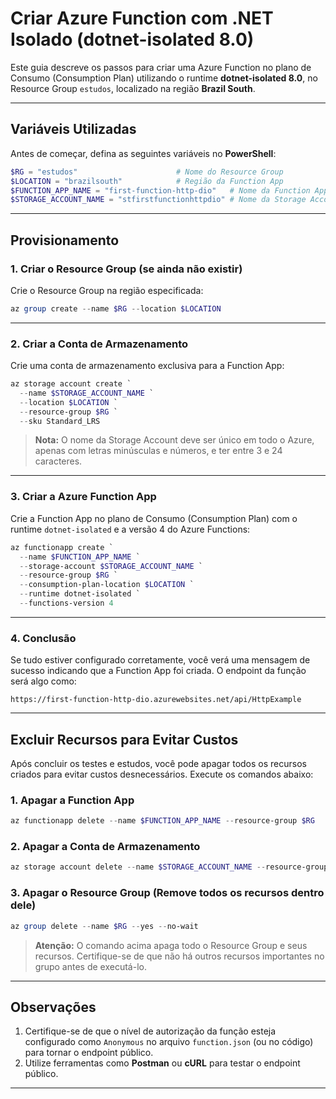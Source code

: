 # Criar Azure Function com .NET Isolado (dotnet-isolated 8.0)

Este guia descreve os passos para criar uma Azure Function no plano de Consumo (Consumption Plan) utilizando o runtime **dotnet-isolated 8.0**, no Resource Group `estudos`, localizado na região **Brazil South**.

---

## Variáveis Utilizadas

Antes de começar, defina as seguintes variáveis no **PowerShell**:

```powershell
$RG = "estudos"                      # Nome do Resource Group
$LOCATION = "brazilsouth"            # Região da Function App
$FUNCTION_APP_NAME = "first-function-http-dio"   # Nome da Function App
$STORAGE_ACCOUNT_NAME = "stfirstfunctionhttpdio" # Nome da Storage Account
```

---

## Provisionamento

### 1. Criar o Resource Group (se ainda não existir)
Crie o Resource Group na região especificada:

```powershell
az group create --name $RG --location $LOCATION
```

---

### 2. Criar a Conta de Armazenamento
Crie uma conta de armazenamento exclusiva para a Function App:

```powershell
az storage account create `
  --name $STORAGE_ACCOUNT_NAME `
  --location $LOCATION `
  --resource-group $RG `
  --sku Standard_LRS
```

> **Nota:** O nome da Storage Account deve ser único em todo o Azure, apenas com letras minúsculas e números, e ter entre 3 e 24 caracteres.

---

### 3. Criar a Azure Function App
Crie a Function App no plano de Consumo (Consumption Plan) com o runtime `dotnet-isolated` e a versão 4 do Azure Functions:

```powershell
az functionapp create `
  --name $FUNCTION_APP_NAME `
  --storage-account $STORAGE_ACCOUNT_NAME `
  --resource-group $RG `
  --consumption-plan-location $LOCATION `
  --runtime dotnet-isolated `
  --functions-version 4
```

---

### 4. Conclusão
Se tudo estiver configurado corretamente, você verá uma mensagem de sucesso indicando que a Function App foi criada. O endpoint da função será algo como:

```
https://first-function-http-dio.azurewebsites.net/api/HttpExample
```

---
## Excluir Recursos para Evitar Custos

Após concluir os testes e estudos, você pode apagar todos os recursos criados para evitar custos desnecessários. Execute os comandos abaixo:

### 1. Apagar a Function App
```powershell
az functionapp delete --name $FUNCTION_APP_NAME --resource-group $RG
```

### 2. Apagar a Conta de Armazenamento
```powershell
az storage account delete --name $STORAGE_ACCOUNT_NAME --resource-group $RG --yes
```

### 3. Apagar o Resource Group (Remove todos os recursos dentro dele)
```powershell
az group delete --name $RG --yes --no-wait
```

> **Atenção:** O comando acima apaga todo o Resource Group e seus recursos. Certifique-se de que não há outros recursos importantes no grupo antes de executá-lo.

---


## Observações

1. Certifique-se de que o nível de autorização da função esteja configurado como `Anonymous` no arquivo `function.json` (ou no código) para tornar o endpoint público.
2. Utilize ferramentas como **Postman** ou **cURL** para testar o endpoint público.

---
